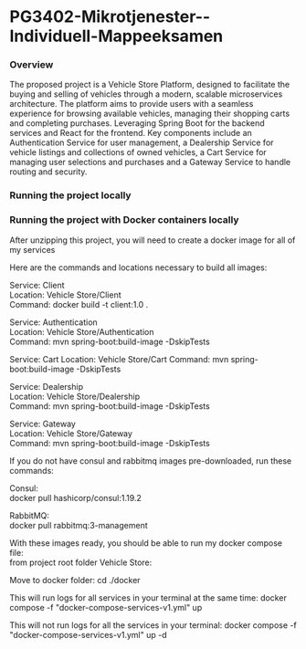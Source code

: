 # PG3402-Mikrotjenester--Individuell-Mappeeksamen

### Overview

The proposed project is a Vehicle Store Platform, designed to facilitate the buying and
selling of vehicles through a modern, scalable microservices architecture. The platform
aims to provide users with a seamless experience for browsing available vehicles,
managing their shopping carts and completing purchases. Leveraging Spring Boot
for the backend services and React for the frontend. Key components include an
Authentication Service for user management, a Dealership Service for vehicle listings and
collections of owned vehicles, a Cart Service for managing user selections and purchases 
and a Gateway Service to handle routing and security.

### Running the project locally

### Running the project with Docker containers locally

After unzipping this project, you will need to create a docker image for all of my services

Here are the commands and locations necessary to build all images:

Service: Client  
Location: Vehicle Store/Client  
Command: docker build -t client:1.0 .  
  
Service: Authentication  
Location: Vehicle Store/Authentication  
Command: mvn spring-boot:build-image -DskipTests  

Service: Cart
Location: Vehicle Store/Cart
Command: mvn spring-boot:build-image -DskipTests  
  
Service: Dealership  
Location: Vehicle Store/Dealership  
Command: mvn spring-boot:build-image -DskipTests  
  
Service: Gateway  
Location: Vehicle Store/Gateway  
Command: mvn spring-boot:build-image -DskipTests  
  
If you do not have consul and rabbitmq images pre-downloaded, run these commands:

Consul:  
docker pull hashicorp/consul:1.19.2  
  
RabbitMQ:  
docker pull rabbitmq:3-management  
  
With these images ready, you should be able to run my docker compose file:  
from project root folder Vehicle Store:

Move to docker folder:
cd ./docker

This will run logs for all services in your terminal at the same time:
docker compose -f "docker-compose-services-v1.yml" up

This will not run logs for all the services in your terminal:
docker compose -f "docker-compose-services-v1.yml" up -d  

